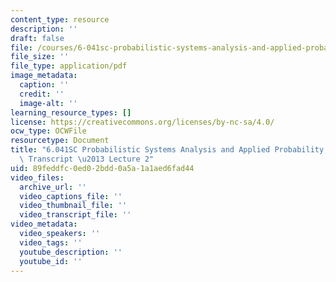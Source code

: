 ```yaml
---
content_type: resource
description: ''
draft: false
file: /courses/6-041sc-probabilistic-systems-analysis-and-applied-probability-fall-2013/89feddfc0ed02bdd0a5a1a1aed6fad44_MIT6_041SCF13_lec02_300k.pdf
file_size: ''
file_type: application/pdf
image_metadata:
  caption: ''
  credit: ''
  image-alt: ''
learning_resource_types: []
license: https://creativecommons.org/licenses/by-nc-sa/4.0/
ocw_type: OCWFile
resourcetype: Document
title: "6.041SC Probabilistic Systems Analysis and Applied Probability, Fall 2013\
  \ Transcript \u2013 Lecture 2"
uid: 89feddfc-0ed0-2bdd-0a5a-1a1aed6fad44
video_files:
  archive_url: ''
  video_captions_file: ''
  video_thumbnail_file: ''
  video_transcript_file: ''
video_metadata:
  video_speakers: ''
  video_tags: ''
  youtube_description: ''
  youtube_id: ''
---
```

